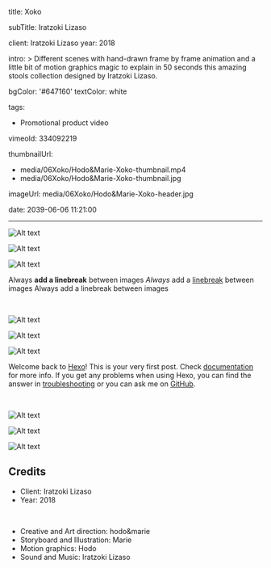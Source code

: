 title: Xoko

subTitle: Iratzoki Lizaso

client: Iratzoki Lizaso
year: 2018

intro: >
  Different scenes with hand-drawn frame by frame animation and a little bit of motion graphics magic to explain in 50 seconds this amazing stools collection designed by Iratzoki Lizaso.

bgColor: '#647160'
textColor: white

tags:
  - Promotional product video

vimeoId: 334092219

thumbnailUrl:
  - media/06Xoko/Hodo&Marie-Xoko-thumbnail.mp4
  - media/06Xoko/Hodo&Marie-Xoko-thumbnail.jpg

imageUrl: media/06Xoko/Hodo&Marie-Xoko-header.jpg

date: 2039-06-06 11:21:00



---
<!-- This is a 3x gallery sample -->
<!-- Always add a linebreak between images -->
<!-- It needs three images between paragraph tags -->
<div class="gallery gallery-3">

![Alt text](http://placekitten.com/920/920 )

![Alt text](http://placekitten.com/910/910 )

![Alt text](http://placekitten.com/930/930 )

</div>

Always **add a linebreak** between images _Always_ add a [linebreak](#) between images Always add a linebreak between images

<br>

<!-- This is a 2x gallery sample -->
<!-- Always add a linebreak between images -->
<!-- It needs two images between paragraph tags -->
<div class="gallery gallery-2">

![Alt text](http://placekitten.com/650/420 )

![Alt text](http://placekitten.com/650/420 )


</div>

<!-- This is a 1x gallery sample -->
<!-- Always add a linebreak after the image -->
<!-- It needs one images between paragraph tags -->
<div class="gallery gallery-1">

![Alt text](http://placekitten.com/1330/600 )

</div>

<!-- For a proper separation with the next gallery, 
     you need to add a <br> tag after the last paragraph -->
Welcome back to [Hexo](https://hexo.io/)! This is your very first post. Check [documentation](https://hexo.io/docs/) for more info. If you get any problems when using Hexo, you can find the answer in [troubleshooting](https://hexo.io/docs/troubleshooting.html) or you can ask me on [GitHub](https://github.com/hexojs/hexo/issues).

<br>

<div class="gallery gallery-3">

![Alt text](http://placekitten.com/600/600 )

![Alt text](http://placekitten.com/800/800 )

![Alt text](http://placekitten.com/700/700 )

</div>


<!-- Sample credits secion -->
## Credits

* Client: Iratzoki Lizaso
* Year: 2018  
  
<br>

* Creative and Art direction: hodo&marie
* Storyboard and Illustration: Marie
* Motion graphics: Hodo
* Sound and Music: Iratzoki Lizaso